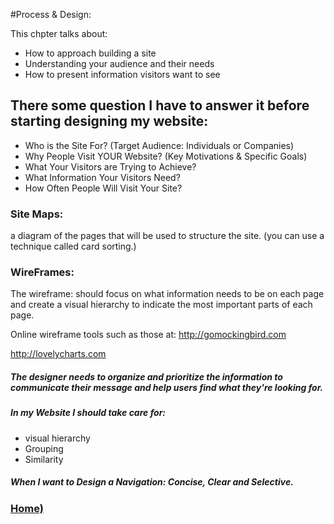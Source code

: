 #Process & Design:

This chpter talks about:
- How to approach building a site
- Understanding your audience and their needs
- How to present information visitors want to see

## There some question I have to answer it before starting designing my website:
-	Who is the Site For? (Target Audience: Individuals or Companies)
-	Why People Visit YOUR Website? (Key Motivations & Specific Goals)
-	What Your Visitors are Trying to Achieve?
-	What Information Your Visitors Need?
-	How Often People Will Visit Your Site?

### Site Maps: 
a diagram of the pages that will be used to structure the site.
(you can use a technique called card sorting.)


### WireFrames:
The wireframe: should focus on what information needs to be on each page and create a visual hierarchy to indicate the most important parts of each page.

Online wireframe tools such as those at:
http://gomockingbird.com

http://lovelycharts.com

##### The designer needs to organize and prioritize the information to communicate their message and help users find what they're looking for.

##### In my Website I should take care for:
- visual hierarchy              
- Grouping              
- Similarity



##### When I want to Design a Navigation: Concise, Clear and Selective. 

### [Home)](https://malik9931.github.io/reading-notes/README)